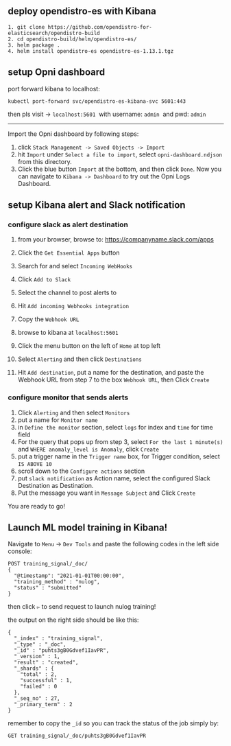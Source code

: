 ## deploy opendistro-es with Kibana

```
1. git clone https://github.com/opendistro-for-elasticsearch/opendistro-build
2. cd opendistro-build/helm/opendistro-es/
3. helm package .
4. helm install opendistro-es opendistro-es-1.13.1.tgz
```

## setup Opni dashboard

port forward kibana to localhost:
```
kubectl port-forward svc/opendistro-es-kibana-svc 5601:443
```
then pls visit -> `localhost:5601`  with username: `admin`  and pwd: `admin`

---
Import the Opni dashboard by following steps:
1. click `Stack Management -> Saved Objects -> Import`
2. hit `Import` under `Select a file to import`, select `opni-dashboard.ndjson` from this directory.
3. Click the blue button `Import` at the bottom, and then click `Done`.
Now you can navigate to `Kibana -> Dashboard` to try out the Opni Logs Dashboard.

## setup Kibana alert and Slack notification

### configure slack as alert destination

1. from your browser, browse to: https://companyname.slack.com/apps
2. Click the `Get Essential Apps` button
3. Search for and select `Incoming WebHooks`
4. Click `Add to Slack`
5. Select the channel to post alerts to
6. Hit `Add incoming Webhooks integration`
7. Copy the `Webhook URL`

8. browse to kibana at `localhost:5601`
9. Click the menu button on the left of `Home` at top left
10. Select `Alerting` and then click `Destinations`
11. Hit `Add destination`, put a name for the destination, and paste the Webhook URL from step 7 to the box `Webhook URL`, then Click `Create`

### configure monitor that sends alerts

1. Click `Alerting` and then select `Monitors`
2. put a name for `Monitor name`
3. in `Define the monitor` section, select `logs` for index and `time` for time field
4. For the query that pops up from step 3, select `For the last 1 minute(s)` and `WHERE anomaly_level is Anomaly`, click `Create`
5. put a trigger name in the `Trigger name` box, for Trigger condition, select `IS ABOVE 10`
6. scroll down to the `Configure actions` section
7. put `slack notification` as Action name, select the configured Slack Destination as Destination.
8. Put the message you want in `Message Subject` and Click `Create`

You are ready to go!

## Launch ML model training in Kibana!

Navigate to `Menu` -> `Dev Tools` and paste the following codes in the left side console:
```
POST training_signal/_doc/
{
  "@timestamp": "2021-01-01T00:00:00",
  "training_method" : "nulog",
  "status" : "submitted"
}
```
then click `▻` to send request to launch nulog training!

the output on the right side should be like this:
```
{
  "_index" : "training_signal",
  "_type" : "_doc",
  "_id" : "puhts3gB0Gdvef1IavPR",
  "_version" : 1,
  "result" : "created",
  "_shards" : {
    "total" : 2,
    "successful" : 1,
    "failed" : 0
  },
  "_seq_no" : 27,
  "_primary_term" : 2
}

```

remember to copy the `_id` so you can track the status of the job simply by:
```
GET training_signal/_doc/puhts3gB0Gdvef1IavPR
```


